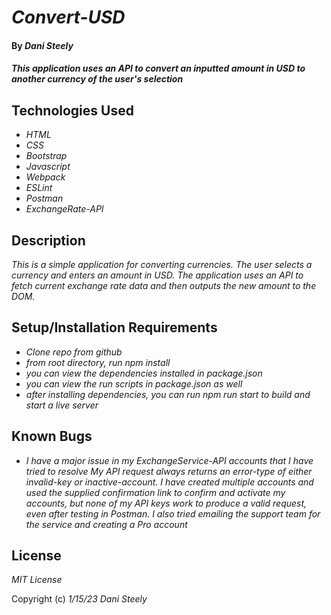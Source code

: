 # _Convert-USD_

#### By _**Dani Steely**_

#### _This application uses an API to convert an inputted amount in USD to another currency of the user's selection_

## Technologies Used

* _HTML_
* _CSS_
* _Bootstrap_
* _Javascript_
* _Webpack_
* _ESLint_
* _Postman_
* _ExchangeRate-API_

## Description

_This is a simple application for converting currencies. The user selects a currency and enters an amount in USD. The application uses an API to fetch current exchange rate data and then outputs the new amount to the DOM._

## Setup/Installation Requirements

* _Clone repo from github_
* _from root directory, run npm install_
* _you can view the dependencies installed in package.json_
* _you can view the run scripts in package.json as well_
* _after installing dependencies, you can run npm run start to build and start a live server_

## Known Bugs

* _I have a major issue in my ExchangeService-API accounts that I have tried to resolve_
_My API request always returns an error-type of either invalid-key or inactive-account. I have created multiple accounts and used the supplied confirmation link to confirm and activate my accounts, but none of my API keys work to produce a valid request, even after testing in Postman. I also tried emailing the support team for the service and creating a Pro account_

## License

_MIT License_

Copyright (c) _1/15/23_ _Dani Steely_